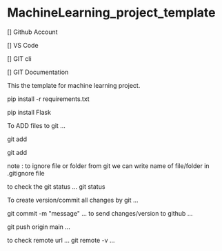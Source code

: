 # MachineLearning_project_template
[] Github Account

[] VS Code

[] GIT cli

[] GIT Documentation


This the template for machine learning project.

pip install -r requirements.txt

pip install Flask

To ADD files to git ...

git add

git add

note : to ignore file or folder from git we can write name of file/folder in .gitignore file

to check the git status ... git status

To create version/commit all changes by git ...

git commit -m "message" ... to send changes/version to github ...

git push origin main ...

to check remote url ... git remote -v ...